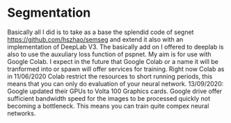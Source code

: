 # Segmentation

Basically all I did is to take as a base the splendid code of segnet https://github.com/hszhao/semseg and extend it also with an implementation of 
DeepLab V3. The basically add on I offered to deeplab is also to use the auxuliary loss function of pspnet. 
My aim is for use with Google Colab. I expect in the future that Google Colab or a name it will be tranformed into or spawn will offer services for training.
Right now Colab as in 11/06/2020 Colab restrict the resources to short running periods, this means that you can only do evaluation of your neural network.
13/09/2020: Google updated their GPUs to Volta 100 Graphics cards. Google drive offer sufficient bandwidth speed for the images to be processed quickly not becoming a bottleneck. This means you can train quite compex neural networks.
